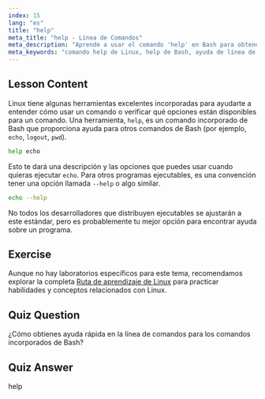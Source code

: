 ```yaml
---
index: 15
lang: "es"
title: "help"
meta_title: "help - Línea de Comandos"
meta_description: "Aprende a usar el comando 'help' en Bash para obtener asistencia rápida en la línea de comandos. Comprende los comandos incorporados y encuentra opciones para programas de Linux."
meta_keywords: "comando help de Linux, help de Bash, ayuda de línea de comandos, comandos de Linux, Linux para principiantes, tutorial de Linux, tutorial de Bash"
---
```


## Lesson Content

Linux tiene algunas herramientas excelentes incorporadas para ayudarte a entender cómo usar un comando o verificar qué opciones están disponibles para un comando. Una herramienta, `help`, es un comando incorporado de Bash que proporciona ayuda para otros comandos de Bash (por ejemplo, `echo`, `logout`, `pwd`).

```bash
help echo
```

Esto te dará una descripción y las opciones que puedes usar cuando quieras ejecutar `echo`. Para otros programas ejecutables, es una convención tener una opción llamada `--help` o algo similar.

```bash
echo --help
```

No todos los desarrolladores que distribuyen ejecutables se ajustarán a este estándar, pero es probablemente tu mejor opción para encontrar ayuda sobre un programa.

## Exercise

Aunque no hay laboratorios específicos para este tema, recomendamos explorar la completa [Ruta de aprendizaje de Linux](https://labex.io/es/learn/linux) para practicar habilidades y conceptos relacionados con Linux.

## Quiz Question

¿Cómo obtienes ayuda rápida en la línea de comandos para los comandos incorporados de Bash?

## Quiz Answer

help